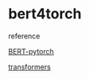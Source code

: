# bert4torch

reference

[BERT-pytorch](https://github.com/codertimo/BERT-pytorch)

[transformers](https://github.com/huggingface/transformers)
